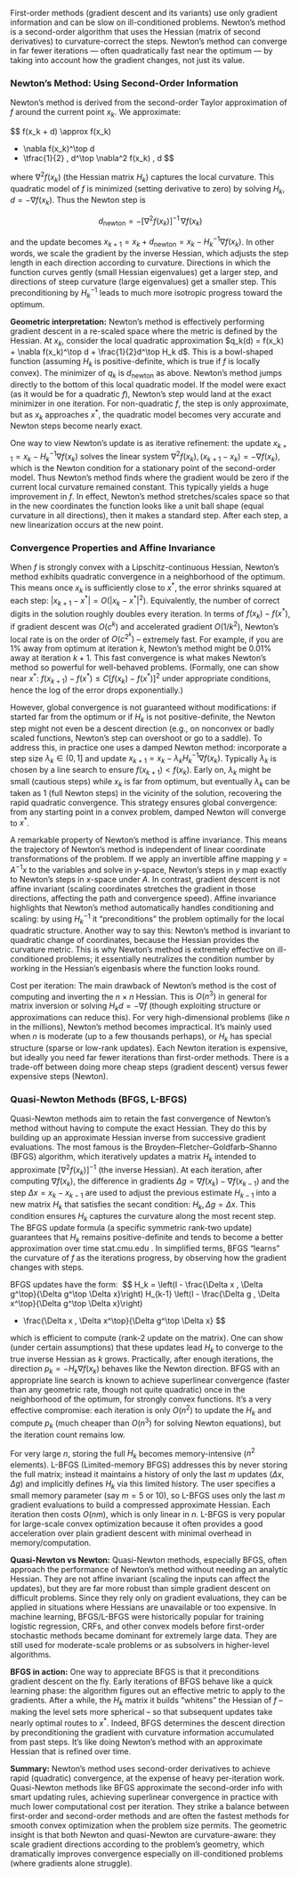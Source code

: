 First-order methods (gradient descent and its variants) use only gradient information and can be slow on ill-conditioned problems. Newton’s method is a second-order algorithm that uses the Hessian (matrix of second derivatives) to curvature-correct the steps. Newton’s method can converge in far fewer iterations — often quadratically fast near the optimum — by taking into account how the gradient changes, not just its value.

### Newton’s Method: Using Second-Order Information

Newton’s method is derived from the second-order Taylor approximation of $f$ around the current point $x_k$. We approximate:

$$
f(x_k + d) \approx f(x_k)
+ \nabla f(x_k)^\top d
+ \tfrac{1}{2} \, d^\top \nabla^2 f(x_k) \, d
$$


where $\nabla^2 f(x_k)$ (the Hessian matrix $H_k$) captures the local curvature. This quadratic model of $f$ is minimized (setting derivative to zero) by solving $H_k,d = -\nabla f(x_k)$. Thus the Newton step is

$$
d_{\text{newton}} = -[\nabla^2 f(x_k)]^{-1} \, \nabla f(x_k)
$$


and the update becomes $x_{k+1} = x_k + d_{\text{newton}} = x_k - H_k^{-1}\nabla f(x_k)$. In other words, we scale the gradient by the inverse Hessian, which adjusts the step length in each direction according to curvature. Directions in which the function curves gently (small Hessian eigenvalues) get a larger step, and directions of steep curvature (large eigenvalues) get a smaller step. This preconditioning by $H_k^{-1}$ leads to much more isotropic progress toward the optimum.

**Geometric interpretation:** Newton’s method is effectively performing gradient descent in a re-scaled space where the metric is defined by the Hessian. At $x_k$, consider the local quadratic approximation $q_k(d) = f(x_k) + \nabla f(x_k)^\top d + \frac{1}{2}d^\top H_k d$. This is a bowl-shaped function (assuming $H_k$ is positive-definite, which is true if $f$ is locally convex). The minimizer of $q_k$ is $d_{\text{newton}}$ as above. Newton’s method jumps directly to the bottom of this local quadratic model. If the model were exact (as it would be for a quadratic $f$), Newton’s step would land at the exact minimizer in one iteration. For non-quadratic $f$, the step is only approximate, but as $x_k$ approaches $x^*$, the quadratic model becomes very accurate and Newton steps become nearly exact.

One way to view Newton’s update is as iterative refinement: the update $x_{k+1} = x_k - H_k^{-1}\nabla f(x_k)$ solves the linear system $\nabla^2 f(x_k), (x_{k+1}-x_k) = -\nabla f(x_k)$, which is the Newton condition for a stationary point of the second-order model. Thus Newton’s method finds where the gradient would be zero if the current local curvature remained constant. This typically yields a huge improvement in $f$. In effect, Newton’s method stretches/scales space so that in the new coordinates the function looks like a unit ball shape (equal curvature in all directions), then it makes a standard step. After each step, a new linearization occurs at the new point.

### Convergence Properties and Affine Invariance

When $f$ is strongly convex with a Lipschitz-continuous Hessian, Newton’s method exhibits quadratic convergence in a neighborhood of the optimum. This means once $x_k$ is sufficiently close to $x^*$, the error shrinks squared at each step: $|x_{k+1}-x^*| = O(|x_k - x^*|^2)$. Equivalently, the number of correct digits in the solution roughly doubles every iteration. In terms of $f(x_k) - f(x^*)$, if gradient descent was $O(c^k)$ and accelerated gradient $O(1/k^2)$, Newton’s local rate is on the order of $O(c^{2^k})$ – extremely fast. For example, if you are 1% away from optimum at iteration $k$, Newton’s method might be 0.01% away at iteration $k+1$. This fast convergence is what makes Newton’s method so powerful for well-behaved problems. (Formally, one can show near $x^*$: $f(x_{k+1})-f(x^*) \le C [f(x_k)-f(x^*)]^2$ under appropriate conditions, hence the log of the error drops exponentially.)

However, global convergence is not guaranteed without modifications: if started far from the optimum or if $H_k$ is not positive-definite, the Newton step might not even be a descent direction (e.g., on nonconvex or badly scaled functions, Newton’s step can overshoot or go to a saddle). To address this, in practice one uses a damped Newton method: incorporate a step size $\lambda_k\in(0,1]$ and update $x_{k+1} = x_k - \lambda_k H_k^{-1}\nabla f(x_k)$. Typically $\lambda_k$ is chosen by a line search to ensure $f(x_{k+1})<f(x_k)$. Early on, $\lambda_k$ might be small (cautious steps) while $x_k$ is far from optimum, but eventually $\lambda_k$ can be taken as 1 (full Newton steps) in the vicinity of the solution, recovering the rapid quadratic convergence. This strategy ensures global convergence: from any starting point in a convex problem, damped Newton will converge to $x^*$.

A remarkable property of Newton’s method is affine invariance. This means the trajectory of Newton’s method is independent of linear coordinate transformations of the problem. If we apply an invertible affine mapping $y = A^{-1}x$ to the variables and solve in $y$-space, Newton’s steps in $y$ map exactly to Newton’s steps in $x$-space under $A$. In contrast, gradient descent is not affine invariant (scaling coordinates stretches the gradient in those directions, affecting the path and convergence speed). Affine invariance highlights that Newton’s method automatically handles conditioning and scaling: by using $H_k^{-1}$ it “preconditions” the problem optimally for the local quadratic structure. Another way to say this: Newton’s method is invariant to quadratic change of coordinates, because the Hessian provides the curvature metric. This is why Newton’s method is extremely effective on ill-conditioned problems; it essentially neutralizes the condition number by working in the Hessian’s eigenbasis where the function looks round.

Cost per iteration: The main drawback of Newton’s method is the cost of computing and inverting the $n \times n$ Hessian. This is $O(n^3)$ in general for matrix inversion or solving $H_k d = -\nabla f$ (though exploiting structure or approximations can reduce this). For very high-dimensional problems (like $n$ in the millions), Newton’s method becomes impractical. It’s mainly used when $n$ is moderate (up to a few thousands perhaps), or $H_k$ has special structure (sparse or low-rank updates). Each Newton iteration is expensive, but ideally you need far fewer iterations than first-order methods. There is a trade-off between doing more cheap steps (gradient descent) versus fewer expensive steps (Newton).

### Quasi-Newton Methods (BFGS, L-BFGS)
Quasi-Newton methods aim to retain the fast convergence of Newton’s method without having to compute the exact Hessian. They do this by building up an approximate Hessian inverse from successive gradient evaluations. The most famous is the Broyden–Fletcher–Goldfarb–Shanno (BFGS) algorithm, which iteratively updates a matrix $H_k$ intended to approximate $[\nabla^2 f(x_k)]^{-1}$ (the inverse Hessian). At each iteration, after computing $\nabla f(x_k)$, the difference in gradients $\Delta g = \nabla f(x_k) - \nabla f(x_{k-1})$ and the step $\Delta x = x_k - x_{k-1}$ are used to adjust the previous estimate $H_{k-1}$ into a new matrix $H_k$ that satisfies the secant condition: $H_k, \Delta g = \Delta x$. This condition ensures $H_k$ captures the curvature along the most recent step. The BFGS update formula (a specific symmetric rank-two update) guarantees that $H_k$ remains positive-definite and tends to become a better approximation over time
stat.cmu.edu
. In simplified terms, BFGS “learns” the curvature of $f$ as the iterations progress, by observing how the gradient changes with steps.

BFGS updates have the form:
​
$$
H_k =
\left(I - \frac{\Delta x \, \Delta g^\top}{\Delta g^\top \Delta x}\right)
H_{k-1}
\left(I - \frac{\Delta g \, \Delta x^\top}{\Delta g^\top \Delta x}\right)
+ \frac{\Delta x \, \Delta x^\top}{\Delta g^\top \Delta x}
$$


which is efficient to compute (rank-2 update on the matrix). One can show (under certain assumptions) that these updates lead $H_k$ to converge to the true inverse Hessian as $k$ grows. Practically, after enough iterations, the direction $p_k = -H_k \nabla f(x_k)$ behaves like the Newton direction. BFGS with an appropriate line search is known to achieve superlinear convergence (faster than any geometric rate, though not quite quadratic) once in the neighborhood of the optimum, for strongly convex functions. It’s a very effective compromise: each iteration is only $O(n^2)$ to update the $H_k$ and compute $p_k$ (much cheaper than $O(n^3)$ for solving Newton equations), but the iteration count remains low.

For very large $n$, storing the full $H_k$ becomes memory-intensive ($n^2$ elements). L-BFGS (Limited-memory BFGS) addresses this by never storing the full matrix; instead it maintains a history of only the last $m$ updates $(\Delta x, \Delta g)$ and implicitly defines $H_k$ via this limited history. The user specifies a small memory parameter (say $m=5$ or $10$), so L-BFGS uses only the last $m$ gradient evaluations to build a compressed approximate Hessian. Each iteration then costs $O(nm)$, which is only linear in $n$. L-BFGS is very popular for large-scale convex optimization because it often provides a good acceleration over plain gradient descent with minimal overhead in memory/computation.

**Quasi-Newton vs Newton:** Quasi-Newton methods, especially BFGS, often approach the performance of Newton’s method without needing an analytic Hessian. They are not affine invariant (scaling the inputs can affect the updates), but they are far more robust than simple gradient descent on difficult problems. Since they rely only on gradient evaluations, they can be applied in situations where Hessians are unavailable or too expensive. In machine learning, BFGS/L-BFGS were historically popular for training logistic regression, CRFs, and other convex models before first-order stochastic methods became dominant for extremely large data. They are still used for moderate-scale problems or as subsolvers in higher-level algorithms.

**BFGS in action:** One way to appreciate BFGS is that it preconditions gradient descent on the fly. Early iterations of BFGS behave like a quick learning phase: the algorithm figures out an effective metric to apply to the gradients. After a while, the $H_k$ matrix it builds “whitens” the Hessian of $f$ – making the level sets more spherical – so that subsequent updates take nearly optimal routes to $x^*$. Indeed, BFGS determines the descent direction by preconditioning the gradient with curvature information accumulated from past steps. It’s like doing Newton’s method with an approximate Hessian that is refined over time.

**Summary:** Newton’s method uses second-order derivatives to achieve rapid (quadratic) convergence, at the expense of heavy per-iteration work. Quasi-Newton methods like BFGS approximate the second-order info with smart updating rules, achieving superlinear convergence in practice with much lower computational cost per iteration. They strike a balance between first-order and second-order methods and are often the fastest methods for smooth convex optimization when the problem size permits. The geometric insight is that both Newton and quasi-Newton are curvature-aware: they scale gradient directions according to the problem’s geometry, which dramatically improves convergence especially on ill-conditioned problems (where gradients alone struggle).